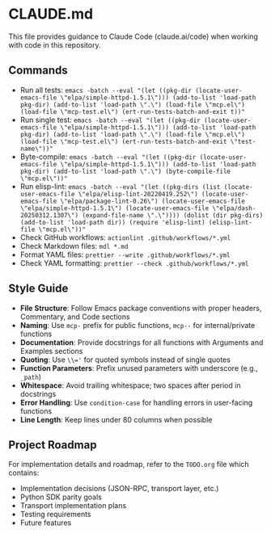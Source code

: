 # CLAUDE.md

This file provides guidance to Claude Code (claude.ai/code) when working with code in this repository.

## Commands

- Run all tests: `emacs -batch --eval "(let ((pkg-dir (locate-user-emacs-file \"elpa/simple-httpd-1.5.1\"))) (add-to-list 'load-path pkg-dir) (add-to-list 'load-path \".\") (load-file \"mcp.el\") (load-file \"mcp-test.el\") (ert-run-tests-batch-and-exit t))"`
- Run single test: `emacs -batch --eval "(let ((pkg-dir (locate-user-emacs-file \"elpa/simple-httpd-1.5.1\"))) (add-to-list 'load-path pkg-dir) (add-to-list 'load-path \".\") (load-file \"mcp.el\") (load-file \"mcp-test.el\") (ert-run-tests-batch-and-exit \"test-name\"))"`
- Byte-compile: `emacs -batch --eval "(let ((pkg-dir (locate-user-emacs-file \"elpa/simple-httpd-1.5.1\"))) (add-to-list 'load-path pkg-dir) (add-to-list 'load-path \".\") (byte-compile-file \"mcp.el\"))"`
- Run elisp-lint: `emacs -batch --eval "(let ((pkg-dirs (list (locate-user-emacs-file \"elpa/elisp-lint-20220419.252\") (locate-user-emacs-file \"elpa/package-lint-0.26\") (locate-user-emacs-file \"elpa/simple-httpd-1.5.1\") (locate-user-emacs-file \"elpa/dash-20250312.1307\") (expand-file-name \".\"))))
(dolist (dir pkg-dirs)
  (add-to-list 'load-path dir))
(require 'elisp-lint)
(elisp-lint-file \"mcp.el\"))"`
- Check GitHub workflows: `actionlint .github/workflows/*.yml`
- Check Markdown files: `mdl *.md`
- Format YAML files: `prettier --write .github/workflows/*.yml`
- Check YAML formatting: `prettier --check .github/workflows/*.yml`

## Style Guide

- **File Structure**: Follow Emacs package conventions with proper headers, Commentary, and Code sections
- **Naming**: Use `mcp-` prefix for public functions, `mcp--` for internal/private functions
- **Documentation**: Provide docstrings for all functions with Arguments and Examples sections
- **Quoting**: Use `\\='` for quoted symbols instead of single quotes
- **Function Parameters**: Prefix unused parameters with underscore (e.g., `_path`)
- **Whitespace**: Avoid trailing whitespace; two spaces after period in docstrings
- **Error Handling**: Use `condition-case` for handling errors in user-facing functions
- **Line Length**: Keep lines under 80 columns when possible

## Project Roadmap

For implementation details and roadmap, refer to the `TODO.org` file which contains:

- Implementation decisions (JSON-RPC, transport layer, etc.)
- Python SDK parity goals
- Transport implementation plans
- Testing requirements
- Future features
